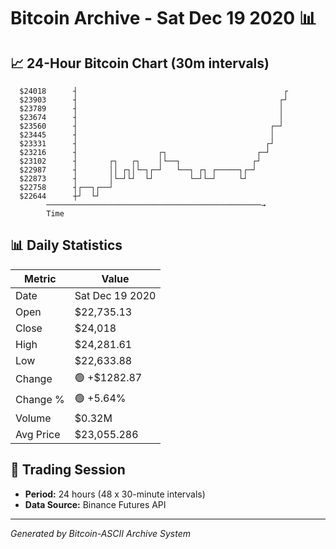 # Bitcoin Archive - Sat Dec 19 2020 📊

## 📈 24-Hour Bitcoin Chart (30m intervals)

```
  $24018      ┤                                              ┌ 
  $23903      ┤                                             ┌┘ 
  $23789      ┤                                             │  
  $23674      ┤                                             │  
  $23560      ┤                                           ┌─┘  
  $23445      ┤                                           │    
  $23331      ┤                                          ┌┘    
  $23216      ┤                  ┌┐                    ┌─┘     
  $23102      ┤       ┌┐   ┌┐    │└──┐                ┌┘       
  $22987      ┤       ││ ┌┐│└─┐┌─┘   └──┐ ┌┐ ┌─────┐┌─┘        
  $22873      ┤       │└─┘└┘  └┘        └─┘└─┘     └┘          
  $22758      ┤┌──┐┌──┘                                        
  $22644      ┼┘  └┘                                           
        ────────────────────────────────────────────────→
        Time
```

## 📊 Daily Statistics

| Metric | Value |
|--------|-------|
| Date | Sat Dec 19 2020 |
| Open | $22,735.13 |
| Close | $24,018 |
| High | $24,281.61 |
| Low | $22,633.88 |
| Change | 🟢 +$1282.87 |
| Change % | 🟢 +5.64% |
| Volume | $0.32M |
| Avg Price | $23,055.286 |

## 📅 Trading Session

- **Period:** 24 hours (48 x 30-minute intervals)
- **Data Source:** Binance Futures API

---
*Generated by Bitcoin-ASCII Archive System*
